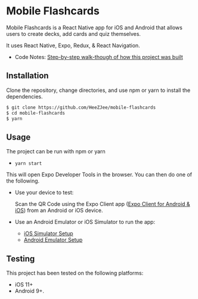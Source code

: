 # Mobile Flashcards

Mobile Flashcards is a React Native app for iOS and Android that allows users to create decks, add cards and quiz themselves.


It uses React Native, Expo, Redux, & React Navigation.


- Code Notes: [Step-by-step walk-though of how this project was built](https://github.com/HeeZJee/mobile-flashcards/)

## Installation

Clone the repository, change directories, and use npm or yarn to install the dependencies.

```bash
$ git clone https://github.com/HeeZJee/mobile-flashcards
$ cd mobile-flashcards
$ yarn
```

## Usage

The project can be run with npm or yarn

- `yarn start`

This will open Expo Developer Tools in the browser.  You can then do one of the following.

- Use your device to test:

    Scan the QR Code using the Expo Client app ([Expo Client for Android & iOS](https://expo.io/tools#client))  from an Android or iOS device.
- Use an Android Emulator or iOS Simulator to run the app:
    - [iOS Simulator Setup](https://docs.expo.io/versions/v33.0.0/introduction/installation/#ios-simulator)
    - [Android Emulator Setup](https://docs.expo.io/versions/v33.0.0/introduction/installation/#android-emulator)

## Testing

This project has been tested on the following platforms:

- iOS 11+
- Android 9+.
